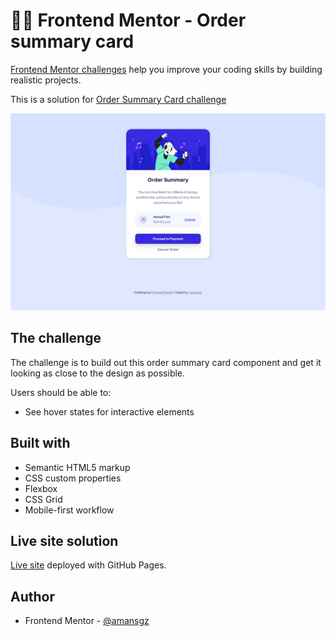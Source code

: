 # 👩‍💻 Frontend Mentor - Order summary card

[Frontend Mentor challenges](https://www.frontendmentor.io/) help you improve your coding skills by building realistic projects.

This is a solution for [Order Summary Card challenge](https://www.frontendmentor.io/challenges/order-summary-component-QlPmajDUj) 

![Design preview for the Order summary card coding challenge](./styles/images/preview.png)


## The challenge

The challenge is to build out this order summary card component and get it looking as close to the design as possible.

Users should be able to:

- See hover states for interactive elements


## Built with

- Semantic HTML5 markup
- CSS custom properties
- Flexbox
- CSS Grid
- Mobile-first workflow

## Live site solution

[Live site](https://amansgz.github.io/css-order-summary-component/) deployed with GitHub Pages.

## Author

- Frontend Mentor - [@amansgz](https://www.frontendmentor.io/profile/amansgz)
